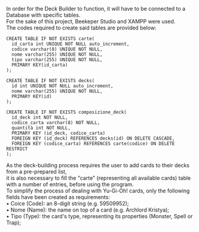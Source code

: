 In order for the Deck Builder to function, it will have to be connected to a Database with specific tables.  
For the sake of this project, Beekeper Studio and XAMPP were used.  
The codes required to create said tables are provided below:  

```
CREATE TABLE IF NOT EXISTS carte(
  id_carta int UNIQUE NOT NULL auto_increment,
  codice varchar(8) UNIQUE NOT NULL,
  nome varchar(255) UNIQUE NOT NULL,
  tipo varchar(255) UNIQUE NOT NULL,
  PRIMARY KEY(id_carta)
);

CREATE TABLE IF NOT EXISTS decks(
  id int UNIQUE NOT NULL auto_increment,
  nome varchar(255) UNIQUE NOT NULL,
  PRIMARY KEY(id)
);

CREATE TABLE IF NOT EXISTS composizione_deck(
  id_deck int NOT NULL,
  codice_carta varchar(8) NOT NULL,
  quantità int NOT NULL,
  PRIMARY KEY (id_deck, codice_carta)
  FOREIGN KEY (id_deck) REFERENCES decks(id) ON DELETE CASCADE,
  FOREIGN KEY (codice_carta) REFERENCES carte(codice) ON DELETE RESTRICT
);
```

As the deck-building process requires the user to add cards to their decks from a pre-prepared list,  
it is also necessary to fill the "carte" (representing all available cards) table with a number of entries, before using the program.  
To simplify the process of dealing with Yu-Gi-Oh! cards, only the following fields have been created as requirements:  
• Coice (Code): an 8-digit string (e.g. 59509952);  
• Nome (Name): the name on top of a card (e.g. Archlord Kristya);  
• Tipo (Type): the card's type, representing its properties (Monster, Spell or Trap);  
